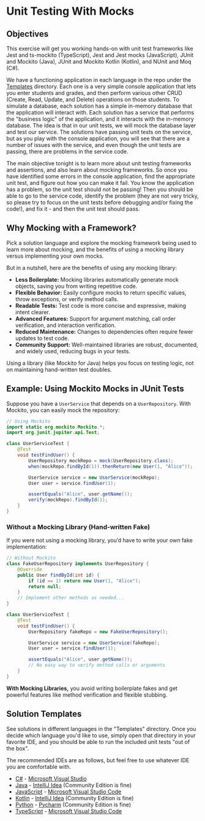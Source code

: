 # Unit Testing With Mocks

## Objectives
This exercise will get you working hands-on with unit test frameworks like Jest and ts-mockito (TypeScript), Jest and Jest mocks (JavaScript), JUnit and Mockito (Java), JUnit and Mockito Kotlin (Kotlin), and NUnit and Moq (C#).

We have a functioning application in each language in the repo under the [Templates](./Templates/) directory. Each one is a very simple console application that lets you enter students and grades, and then perform various other CRUD (Create, Read, Update, and Delete) operations on those students. To simulate a database, each solution has a simple in-memory database that the application will interact with. Each solution has a service that performs the "business logic" of the application, and it interacts with the in-memory database. The idea is that in our unit tests, we will mock the database layer and test our service. The solutions have passing unit tests on the service, but as you play with the console application, you will see that there are a number of issues with the service, and even though the unit tests are passing, there are problems in the service code.

The main objective tonight is to learn more about unit testing frameworks and assertions, and also learn about mocking frameworks. So once you have identified some errors in the console application, find the appropriate unit test, and figure out how you can make it fail. You know the application has a problem, so the unit test should not be passing! Then you should be able to go to the service code, identify the problem (they are not very tricky, so please try to focus on the unit tests before debugging and/or fixing the code!), and fix it - and then the unit test should pass.

## Why Mocking with a Framework?
Pick a solution language and explore the mocking framework being used to learn more about mocking, and the benefits of using a mocking library versus implementing your own mocks.

But in a nutshell, here are the benefits of using any mocking library:
- **Less Boilerplate:** Mocking libraries automatically generate mock objects, saving you from writing repetitive code.
- **Flexible Behavior:** Easily configure mocks to return specific values, throw exceptions, or verify method calls.
- **Readable Tests:** Test code is more concise and expressive, making intent clearer.
- **Advanced Features:** Support for argument matching, call order verification, and interaction verification.
- **Reduced Maintenance:** Changes to dependencies often require fewer updates to test code.
- **Community Support:** Well-maintained libraries are robust, documented, and widely used, reducing bugs in your tests.

Using a library (like Mockito for Java) helps you focus on testing logic, not on maintaining hand-written test doubles.

## Example: Using Mockito Mocks in JUnit Tests

Suppose you have a `UserService` that depends on a `UserRepository`. With Mockito, you can easily mock the repository:

```java
// Using Mockito
import static org.mockito.Mockito.*;
import org.junit.jupiter.api.Test;

class UserServiceTest {
    @Test
    void testFindUser() {
        UserRepository mockRepo = mock(UserRepository.class);
        when(mockRepo.findById(1)).thenReturn(new User(1, "Alice"));

        UserService service = new UserService(mockRepo);
        User user = service.findUser(1);

        assertEquals("Alice", user.getName());
        verify(mockRepo).findById(1);
    }
}
```

### Without a Mocking Library (Hand-written Fake)

If you were not using a mocking library, you’d have to write your own fake implementation:

```java
// Without Mockito
class FakeUserRepository implements UserRepository {
    @Override
    public User findById(int id) {
        if (id == 1) return new User(1, "Alice");
        return null;
    }
    // Implement other methods as needed...
}

class UserServiceTest {
    @Test
    void testFindUser() {
        UserRepository fakeRepo = new FakeUserRepository();

        UserService service = new UserService(fakeRepo);
        User user = service.findUser(1);

        assertEquals("Alice", user.getName());
        // No easy way to verify method calls or arguments
    }
}
```

**With Mocking Libraries,** you avoid writing boilerplate fakes and get powerful features like method verification and flexible stubbing.


## Solution Templates
See solutions in different languages in the "Templates" directory. Once you decide which language you'd like to use,
simply open that directory in your favorite IDE, and you should be able to run the included unit tests "out of the box".

The recommended IDEs are as follows, but feel free to use whatever IDE you are comfortable with.

-   [C#](Templates/C%23) - [Microsoft Visual Studio](https://visualstudio.microsoft.com/vs/community/)
-   [Java](Templates/Java) - [IntelliJ Idea](https://www.jetbrains.com/idea/download) (Community Edition is fine)
-   [JavaScript](Templates/JavaScript) - [Microsoft Visual Studio Code](https://code.visualstudio.com/)
-   [Kotlin](Templates/Kotlin) - [IntelliJ Idea](https://www.jetbrains.com/idea/download) (Community Edition is fine)
-   [Python](Templates/Python) - [Pycharm](https://www.jetbrains.com/pycharm/download/?section=windows) (Community Edition is fine)
-   [TypeScript](Templates/TypeScript) - [Microsoft Visual Studio Code](https://code.visualstudio.com/)
